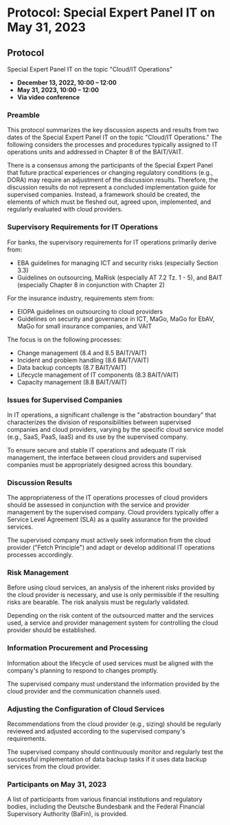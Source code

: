 # Protocol: Special Expert Panel IT on May 31, 2023

## Protocol
Special Expert Panel IT on the topic "Cloud/IT Operations"
- **December 13, 2022, 10:00 – 12:00**
- **May 31, 2023, 10:00 – 12:00**
- **Via video conference**

### Preamble
This protocol summarizes the key discussion aspects and results from two dates of the Special Expert Panel IT on the topic "Cloud/IT Operations." The following considers the processes and procedures typically assigned to IT operations units and addressed in Chapter 8 of the BAIT/VAIT.

There is a consensus among the participants of the Special Expert Panel that future practical experiences or changing regulatory conditions (e.g., DORA) may require an adjustment of the discussion results. Therefore, the discussion results do not represent a concluded implementation guide for supervised companies. Instead, a framework should be created, the elements of which must be fleshed out, agreed upon, implemented, and regularly evaluated with cloud providers.

### Supervisory Requirements for IT Operations
For banks, the supervisory requirements for IT operations primarily derive from:
- EBA guidelines for managing ICT and security risks (especially Section 3.3)
- Guidelines on outsourcing, MaRisk (especially AT 7.2 Tz. 1 - 5), and BAIT (especially Chapter 8 in conjunction with Chapter 2)

For the insurance industry, requirements stem from:
- EIOPA guidelines on outsourcing to cloud providers
- Guidelines on security and governance in ICT, MaGo, MaGo for EbAV, MaGo for small insurance companies, and VAIT

The focus is on the following processes:
- Change management (8.4 and 8.5 BAIT/VAIT)
- Incident and problem handling (8.6 BAIT/VAIT)
- Data backup concepts (8.7 BAIT/VAIT)
- Lifecycle management of IT components (8.3 BAIT/VAIT)
- Capacity management (8.8 BAIT/VAIT)

### Issues for Supervised Companies
In IT operations, a significant challenge is the "abstraction boundary" that characterizes the division of responsibilities between supervised companies and cloud providers, varying by the specific cloud service model (e.g., SaaS, PaaS, IaaS) and its use by the supervised company.

To ensure secure and stable IT operations and adequate IT risk management, the interface between cloud providers and supervised companies must be appropriately designed across this boundary.

### Discussion Results
The appropriateness of the IT operations processes of cloud providers should be assessed in conjunction with the service and provider management by the supervised company. Cloud providers typically offer a Service Level Agreement (SLA) as a quality assurance for the provided services.

The supervised company must actively seek information from the cloud provider ("Fetch Principle") and adapt or develop additional IT operations processes accordingly.

### Risk Management
Before using cloud services, an analysis of the inherent risks provided by the cloud provider is necessary, and use is only permissible if the resulting risks are bearable. The risk analysis must be regularly validated.

Depending on the risk content of the outsourced matter and the services used, a service and provider management system for controlling the cloud provider should be established.

### Information Procurement and Processing
Information about the lifecycle of used services must be aligned with the company's planning to respond to changes promptly.

The supervised company must understand the information provided by the cloud provider and the communication channels used.

### Adjusting the Configuration of Cloud Services
Recommendations from the cloud provider (e.g., sizing) should be regularly reviewed and adjusted according to the supervised company's requirements.

The supervised company should continuously monitor and regularly test the successful implementation of data backup tasks if it uses data backup services from the cloud provider.

### Participants on May 31, 2023
A list of participants from various financial institutions and regulatory bodies, including the Deutsche Bundesbank and the Federal Financial Supervisory Authority (BaFin), is provided.

